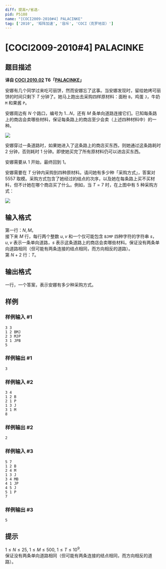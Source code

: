```yaml
---
diff: 提高+/省选-
pid: P5188
name: "[COCI2009-2010#4] PALACINKE"
tag: ['2010', '矩阵加速', '容斥', 'COCI（克罗地亚）']
---
```

# [COCI2009-2010#4] PALACINKE
## 题目描述

 **译自 [COCI 2010.02](http://hsin.hr/coci/archive/2009_2010/) T6「[PALACINKE](http://hsin.hr/coci/archive/2009_2010/contest4_tasks.pdf)」**

安娜有几个同学过来吃可丽饼，然而安娜忘了这事。当安娜发现时，留给她烤可丽饼的时间只剩下 $T$ 分钟了。她马上跑出去采购四样原材料：面粉 `B`，鸡蛋 `J`，牛奶 `M` 和果酱 `P`。

安娜周边有 $N$ 个路口，编号为 $1\ldots N$，还有 $M$ 条单向道路连接它们。已知每条路上的商店会卖哪些材料，保证每条路上的商店至少会卖（上述四种材料中）的一种。


![](https://cdn.luogu.com.cn/upload/image_hosting/dy9d4iw5.png)

安娜穿过一条道路时，如果她进入了这条路上的商店买东西，则她通过这条路耗时  $2$ 分钟，否则耗时  $1$ 分钟。即使她买完了所有原材料仍可以进店买东西。

安娜需要从 $1$ 开始，最终回到 $1$。

安娜需要在 $T$ 分钟内采购到四种原材料。请问她有多少种「采购方式」，答案对 $5557$ 取模。采购方式包含了她经过的结点的次序，以及她在每条路上买不买材料，但不计她在哪个商店买了什么。例如，当 $T=7$ 时，在上图中有 $5$ 种采购方式：

![](https://cdn.luogu.com.cn/upload/image_hosting/ug3bvehg.png)
## 输入格式

第一行：$N,M$。  
接下来 $M$ 行，每行两个整数 $u,v$ 和一个仅可能包含 `BJMP` 四种字符的字符串 $s$，$u,v$ 表示一条单向道路，$s$ 表示这条道路上的商店会卖哪些材料。保证没有两条单向道路相同（但可能有两条连接的结点相同，而方向相反的道路）。  
第 $N+2$ 行：$T$。
## 输出格式

一行，一个答案，表示安娜有多少种采购方式。
## 样例

### 样例输入 #1
```
3 3
1 2 BMJ
2 3 MJP
3 1 JPB
5
```
### 样例输出 #1
```
3
```
### 样例输入 #2
```
3 4
1 2 B
2 1 P
1 3 J
3 1 M
8
```
### 样例输出 #2
```
2
```
### 样例输入 #3
```
5 7
1 2 B
2 4 M
1 3 J
3 4 MB
4 1 JP
4 5 J
5 1 P
7
```
### 样例输出 #3
```
5
```
## 提示

$1\le N\le 25,$ $1\le M\le 500,$ $1\le T\le 10^9$.  
保证没有两条单向道路相同（但可能有两条连接的结点相同，而方向相反的道路）。
